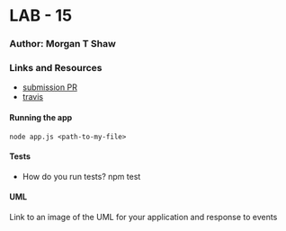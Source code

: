 # LAB - 15


### Author: Morgan T Shaw

### Links and Resources
* [submission PR](https://github.com/morgan-401-advanced-javascript/lab15/pull/1)
* [travis](https://travis-ci.com/morgan-401-advanced-javascript/lab15)

#### Running the app
`node app.js <path-to-my-file>`
  
#### Tests
* How do you run tests?
npm test

#### UML
Link to an image of the UML for your application and response to events
